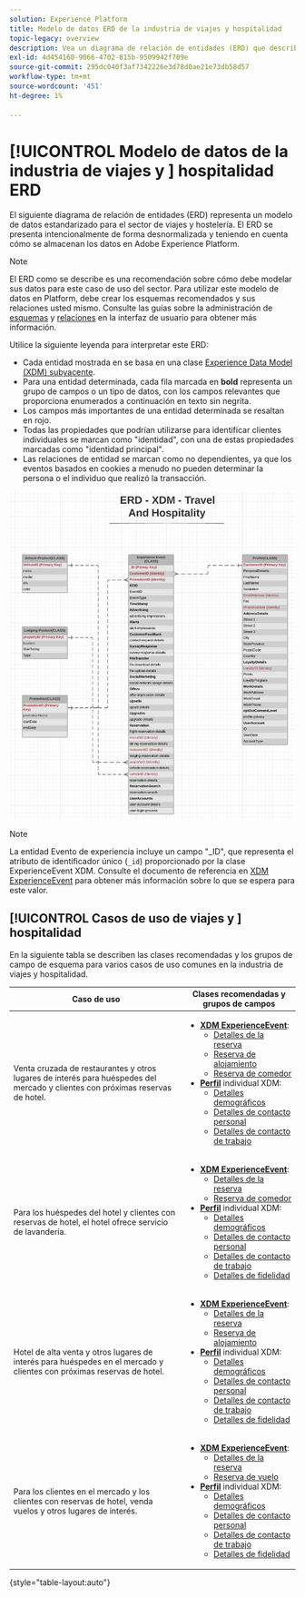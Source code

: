 ```yaml
---
solution: Experience Platform
title: Modelo de datos ERD de la industria de viajes y hospitalidad
topic-legacy: overview
description: Vea un diagrama de relación de entidades (ERD) que describe un modelo de datos estandarizado para el sector de viajes y hostelería, compatible con Experience Data Model (XDM) para su uso en Adobe Experience Platform.
exl-id: 4d454160-9066-4702-815b-9509942f709e
source-git-commit: 295dc040f3af7342226e3d78d0ae21e73db58d57
workflow-type: tm+mt
source-wordcount: '451'
ht-degree: 1%

---
```


# [!UICONTROL Modelo de datos de la industria de viajes y ] hospitalidad ERD

El siguiente diagrama de relación de entidades (ERD) representa un modelo de datos estandarizado para el sector de viajes y hostelería. El ERD se presenta intencionalmente de forma desnormalizada y teniendo en cuenta cómo se almacenan los datos en Adobe Experience Platform.

>[!NOTE]
>
>El ERD como se describe es una recomendación sobre cómo debe modelar sus datos para este caso de uso del sector. Para utilizar este modelo de datos en Platform, debe crear los esquemas recomendados y sus relaciones usted mismo. Consulte las guías sobre la administración de [esquemas](../../ui/resources/schemas.md) y [relaciones](../../tutorials/relationship-ui.md) en la interfaz de usuario para obtener más información.

Utilice la siguiente leyenda para interpretar este ERD:

* Cada entidad mostrada en se basa en una clase [Experience Data Model (XDM) subyacente](../composition.md#class).
* Para una entidad determinada, cada fila marcada en **bold** representa un grupo de campos o un tipo de datos, con los campos relevantes que proporciona enumerados a continuación en texto sin negrita.
* Los campos más importantes de una entidad determinada se resaltan en rojo.
* Todas las propiedades que podrían utilizarse para identificar clientes individuales se marcan como &quot;identidad&quot;, con una de estas propiedades marcadas como &quot;identidad principal&quot;.
* Las relaciones de entidad se marcan como no dependientes, ya que los eventos basados en cookies a menudo no pueden determinar la persona o el individuo que realizó la transacción.

![](../../images/industries/travel-hospitality.png)

>[!NOTE]
>
>La entidad Evento de experiencia incluye un campo &quot;_ID&quot;, que representa el atributo de identificador único (`_id`) proporcionado por la clase ExperienceEvent XDM. Consulte el documento de referencia en [XDM ExperienceEvent](../../classes/experienceevent.md) para obtener más información sobre lo que se espera para este valor.

## [!UICONTROL Casos de uso de viajes y ] hospitalidad

En la siguiente tabla se describen las clases recomendadas y los grupos de campo de esquema para varios casos de uso comunes en la industria de viajes y hospitalidad.

| Caso de uso | Clases recomendadas y grupos de campos |
| --- | --- |
| Venta cruzada de restaurantes y otros lugares de interés para huéspedes del mercado y clientes con próximas reservas de hotel. | <ul><li>**[XDM ExperienceEvent](../../classes/experienceevent.md)**:<ul><li>[Detalles de la reserva](../../field-groups/event/reservation-details.md)</li><li>[Reserva de alojamiento](../../field-groups/event/lodging-reservation.md)</li><li>[Reserva de comedor](../../field-groups/event/dining-reservation.md)</li></ul></li><li>**[Perfil](../../classes/individual-profile.md)** individual XDM:<ul><li>[Detalles demográficos](../../field-groups/profile/demographic-details.md)</li><li>[Detalles de contacto personal](../../field-groups/profile/personal-contact-details.md)</li><li>[Detalles de contacto de trabajo](../../field-groups/profile/work-contact-details.md)</li></ul></li></ul> |
| Para los huéspedes del hotel y clientes con reservas de hotel, el hotel ofrece servicio de lavandería. | <ul><li>**[XDM ExperienceEvent](../../classes/experienceevent.md)**:<ul><li>[Detalles de la reserva](../../field-groups/event/reservation-details.md)</li><li>[Reserva de comedor](../../field-groups/event/dining-reservation.md)</li></ul></li><li>**[Perfil](../../classes/individual-profile.md)** individual XDM:<ul><li>[Detalles demográficos](../../field-groups/profile/demographic-details.md)</li><li>[Detalles de contacto personal](../../field-groups/profile/personal-contact-details.md)</li><li>[Detalles de contacto de trabajo](../../field-groups/profile/work-contact-details.md)</li><li>[Detalles de fidelidad](../../field-groups/profile/loyalty-details.md)</li></ul></li></ul> |
| Hotel de alta venta y otros lugares de interés para huéspedes en el mercado y clientes con próximas reservas de hotel. | <ul><li>**[XDM ExperienceEvent](../../classes/experienceevent.md)**:<ul><li>[Detalles de la reserva](../../field-groups/event/reservation-details.md)</li><li>[Reserva de alojamiento](../../field-groups/event/lodging-reservation.md)</li></ul></li><li>**[Perfil](../../classes/individual-profile.md)** individual XDM:<ul><li>[Detalles demográficos](../../field-groups/profile/demographic-details.md)</li><li>[Detalles de contacto personal](../../field-groups/profile/personal-contact-details.md)</li><li>[Detalles de contacto de trabajo](../../field-groups/profile/work-contact-details.md)</li><li>[Detalles de fidelidad](../../field-groups/profile/loyalty-details.md)</li></ul></li></ul> |
| Para los clientes en el mercado y los clientes con reservas de hotel, venda vuelos y otros lugares de interés. | <ul><li>**[XDM ExperienceEvent](../../classes/experienceevent.md)**:<ul><li>[Detalles de la reserva](../../field-groups/event/reservation-details.md)</li><li>[Reserva de vuelo](../../field-groups/event/flight-reservation.md)</li></ul></li><li>**[Perfil](../../classes/individual-profile.md)** individual XDM:<ul><li>[Detalles demográficos](../../field-groups/profile/demographic-details.md)</li><li>[Detalles de contacto personal](../../field-groups/profile/personal-contact-details.md)</li><li>[Detalles de contacto de trabajo](../../field-groups/profile/work-contact-details.md)</li><li>[Detalles de fidelidad](../../field-groups/profile/loyalty-details.md)</li></ul></li></ul> |

{style=&quot;table-layout:auto&quot;}
